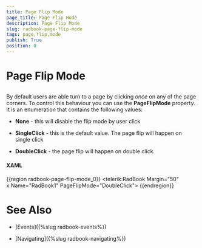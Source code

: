 ```yaml
---
title: Page Flip Mode
page_title: Page Flip Mode
description: Page Flip Mode
slug: radbook-page-flip-mode
tags: page,flip,mode
publish: True
position: 0
---
```


# Page Flip Mode



## 



By default users are able turn to a page by clicking *once* on any of the page corners. To control this behaviour you can use the __PageFlipMode__ property. It is an enumeration that contains the following values:

* __None__ - this will disable the flip mode by user click

* __SingleClick__ - this is the default value. The page flip will happen on single click

* __DoubleClick__ - the page flip will happen on double click.

#### __XAML__

{{region radbook-page-flip-mode_0}}
	<telerik:RadBook Margin="50" x:Name="RadBook1" PageFlipMode="DoubleClick">
	{{endregion}}







# See Also

 * [Events]({%slug radbook-events%})

 * [Navigating]({%slug radbook-navigating%})
